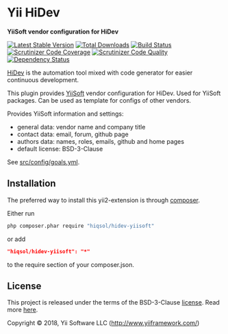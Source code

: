 # Yii HiDev

**YiiSoft vendor configuration for HiDev**

[![Latest Stable Version](https://poser.pugx.org/hiqsol/hidev-yiisoft/v/stable)](https://packagist.org/packages/hiqsol/hidev-yiisoft)
[![Total Downloads](https://poser.pugx.org/hiqsol/hidev-yiisoft/downloads)](https://packagist.org/packages/hiqsol/hidev-yiisoft)
[![Build Status](https://img.shields.io/travis/hiqsol/hidev-yiisoft.svg)](https://travis-ci.org/hiqsol/hidev-yiisoft)
[![Scrutinizer Code Coverage](https://img.shields.io/scrutinizer/coverage/g/hiqsol/hidev-yiisoft.svg)](https://scrutinizer-ci.com/g/hiqsol/hidev-yiisoft/)
[![Scrutinizer Code Quality](https://img.shields.io/scrutinizer/g/hiqsol/hidev-yiisoft.svg)](https://scrutinizer-ci.com/g/hiqsol/hidev-yiisoft/)
[![Dependency Status](https://www.versioneye.com/php/yiisoft:hidev-yiisoft/dev-master/badge.svg)](https://www.versioneye.com/php/yiisoft:hidev-yiisoft/dev-master)

[HiDev] is the automation tool mixed with code generator for easier continuous development.

This plugin provides [YiiSoft] vendor configuration for HiDev.
Used for YiiSoft packages. Can be used as template for configs of other vendors.

Provides YiiSoft information and settings:

- general data: vendor name and company title
- contact data: email, forum, github page
- authors data: names, roles, emails, github and home pages
- default license: BSD-3-Clause

See [src/config/goals.yml].

[HiDev]:                https://github.com/hiqdev/hidev
[YiiSoft]:              https://github.com/yiisoft
[src/config/goals.yml]: src/config/goals.yml

## Installation

The preferred way to install this yii2-extension is through [composer](http://getcomposer.org/download/).

Either run

```sh
php composer.phar require "hiqsol/hidev-yiisoft"
```

or add

```json
"hiqsol/hidev-yiisoft": "*"
```

to the require section of your composer.json.

## License

This project is released under the terms of the BSD-3-Clause [license](LICENSE).
Read more [here](http://choosealicense.com/licenses/bsd-3-clause).

Copyright © 2018, Yii Software LLC (http://www.yiiframework.com/)
